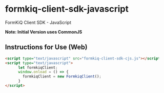# formkiq-client-sdk-javascript
FormKiQ Client SDK - JavaScript

**Note: Initial Version uses CommonJS**

## Instructions for Use (Web)

```html
<script type="text/javascript" src="formkiq-client-sdk-cjs.js"></script>
<script type="text/javascript">
      let formkiqClient;
      window.onload = () => {
        formkiqClient = new FormkiqClient();
      }
</script>
```



